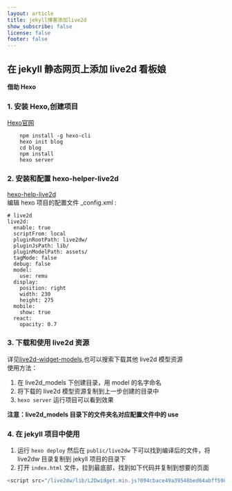 ```yaml
---
layout: article
title: jekyll博客添加live2d
show_subscribe: false
license: false
footer: false
---
```

## 在 jekyll 静态网页上添加 live2d 看板娘
**借助 Hexo**

### 1. 安装 Hexo,创建项目
[Hexo官网](https://hexo.io/zh-cn/docs/)
``` 
    npm install -g hexo-cli
    hexo init blog
    cd blog
    npm install
    hexo server
```
### 2. 安装和配置 hexo-helper-live2d
[hexo-help-live2d](https://github.com/EYHN/hexo-helper-live2d)  
编辑 hexo 项目的配置文件 _config.xml :
```
# live2d
live2d:
  enable: true
  scriptFrom: local
  pluginRootPath: live2dw/
  pluginJsPath: lib/
  pluginModelPath: assets/
  tagMode: false
  debug: false
  model:
    use: remu
  display:
    position: right
    width: 230
    height: 275
  mobile:
    show: true
  react:
    opacity: 0.7
```
### 3. 下载和使用 live2d 资源
详见[live2d-widget-models](https://github.com/xiazeyu/live2d-widget-models),也可以搜索下载其他 live2d 模型资源  
使用方法：
1. 在 live2d_models 下创建目录，用 model 的名字命名
2. 将下载的 live2d 模型资源复制到上一步创建的目录中
3. `hexo server` 运行项目可以看到效果

**注意：live2d_models 目录下的文件夹名对应配置文件中的 use**  

### 4. 在 jekyll 项目中使用
1. 运行 `hexo deploy` 然后在 `public/live2dw` 下可以找到编译后的文件，将 live2dw 目录复制到 jekyll 项目的目录下
2. 打开 `index.html` 文件，拉到最底部，找到如下代码并复制到想要的页面
```javascript
<script src="/live2dw/lib/L2Dwidget.min.js?094cbace49a39548bed64abff5988b05"></script><script>L2Dwidget.init({"pluginRootPath":"live2dw/","pluginJsPath":"lib/","pluginModelPath":"assets/","tagMode":false,"debug":false,"model":{"jsonPath":"/live2dw/assets/remu.model.json"},"display":{"position":"right","width":230,"height":275},"mobile":{"show":true},"react":{"opacity":0.7},"log":false});</script>
```
